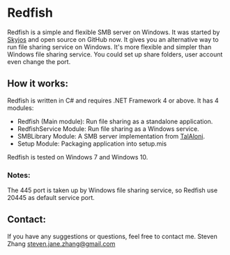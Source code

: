 # Redfish

Redfish is a simple and flexible SMB server on Windows. It was started by [Skyjos](https://www.skyjos.com) and open source 
on GitHub now. It gives you an alternative way to run file sharing service on Windows. It's more flexible and simpler 
than Windows file sharing service. You could set up share folders, user account even change the port.

## How it works:

Redfish is written in C# and requires .NET Framework 4 or above. It has 4 modules:
* Redfish (Main module): Run file sharing as a standalone application. 
* RedfishService Module: Run file sharing as a Windows service.
* SMBLibrary Module: A SMB server implementation from [TalAloni](https://github.com/TalAloni/SMBLibrary).
* Setup Module: Packaging application into setup.mis

Redfish is tested on Windows 7 and Windows 10.

### Notes:

The 445 port is taken up by Windows file sharing service, so Redfish use 20445 as default service port.


## Contact:

If you have any suggestions or questions, feel free to contact me.
Steven Zhang [steven.jane.zhang@gmail.com](steven.jane.zhang@gmail.com)
